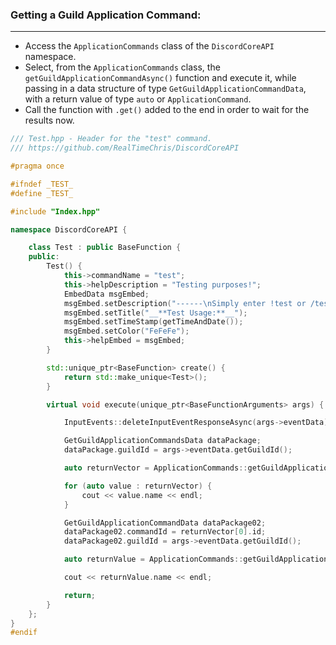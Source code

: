 
### **Getting a Guild Application Command:**
---
- Access the `ApplicationCommands` class of the `DiscordCoreAPI` namespace.
- Select, from the `ApplicationCommands` class, the `getGuildApplicationCommandAsync()` function and execute it, while passing in a data structure of type `GetGuildApplicationCommandData`, with a return value of type `auto` or `ApplicationCommand`.
- Call the function with `.get()` added to the end in order to wait for the results now.

```cpp
/// Test.hpp - Header for the "test" command.
/// https://github.com/RealTimeChris/DiscordCoreAPI

#pragma once

#ifndef _TEST_
#define _TEST_

#include "Index.hpp"

namespace DiscordCoreAPI {

	class Test : public BaseFunction {
	public:
		Test() {
			this->commandName = "test";
			this->helpDescription = "Testing purposes!";
			EmbedData msgEmbed;
			msgEmbed.setDescription("------\nSimply enter !test or /test!\n------");
			msgEmbed.setTitle("__**Test Usage:**__");
			msgEmbed.setTimeStamp(getTimeAndDate());
			msgEmbed.setColor("FeFeFe");
			this->helpEmbed = msgEmbed;
		}

		std::unique_ptr<BaseFunction> create() {
			return std::make_unique<Test>();
		}

		virtual void execute(unique_ptr<BaseFunctionArguments> args) {

			InputEvents::deleteInputEventResponseAsync(args->eventData).get();

			GetGuildApplicationCommandsData dataPackage;
			dataPackage.guildId = args->eventData.getGuildId();

			auto returnVector = ApplicationCommands::getGuildApplicationCommandsAsync(dataPackage).get();

			for (auto value : returnVector) {
				cout << value.name << endl;
			}

			GetGuildApplicationCommandData dataPackage02;
			dataPackage02.commandId = returnVector[0].id;
			dataPackage02.guildId = args->eventData.getGuildId();

			auto returnValue = ApplicationCommands::getGuildApplicationCommandAsync(dataPackage02).get();

			cout << returnValue.name << endl;

			return;
		}
	};
}
#endif
```
